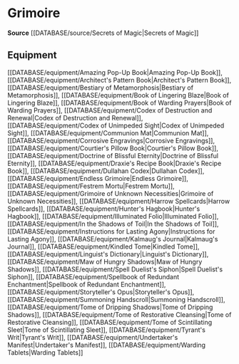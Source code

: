 ﻿---
id: '387'
name: Grimoire
rarity: Common
source: '[[DATABASE/source/Secrets of Magic|Secrets of Magic]]'
trait:
- Grimoire
type: Trait

---
# Grimoire

**Source** [[DATABASE/source/Secrets of Magic|Secrets of Magic]]

## Equipment

[[DATABASE/equipment/Amazing Pop-Up Book|Amazing Pop-Up Book]], [[DATABASE/equipment/Architect's Pattern Book|Architect's Pattern Book]], [[DATABASE/equipment/Bestiary of Metamorphosis|Bestiary of Metamorphosis]], [[DATABASE/equipment/Book of Lingering Blaze|Book of Lingering Blaze]], [[DATABASE/equipment/Book of Warding Prayers|Book of Warding Prayers]], [[DATABASE/equipment/Codex of Destruction and Renewal|Codex of Destruction and Renewal]], [[DATABASE/equipment/Codex of Unimpeded Sight|Codex of Unimpeded Sight]], [[DATABASE/equipment/Communion Mat|Communion Mat]], [[DATABASE/equipment/Corrosive Engravings|Corrosive Engravings]], [[DATABASE/equipment/Courtier's Pillow Book|Courtier's Pillow Book]], [[DATABASE/equipment/Doctrine of Blissful Eternity|Doctrine of Blissful Eternity]], [[DATABASE/equipment/Draxie's Recipe Book|Draxie's Recipe Book]], [[DATABASE/equipment/Dullahan Codex|Dullahan Codex]], [[DATABASE/equipment/Endless Grimoire|Endless Grimoire]], [[DATABASE/equipment/Festrem Mortu|Festrem Mortu]], [[DATABASE/equipment/Grimoire of Unknown Necessities|Grimoire of Unknown Necessities]], [[DATABASE/equipment/Harrow Spellcards|Harrow Spellcards]], [[DATABASE/equipment/Hunter's Hagbook|Hunter's Hagbook]], [[DATABASE/equipment/Illuminated Folio|Illuminated Folio]], [[DATABASE/equipment/In the Shadows of Toil|In the Shadows of Toil]], [[DATABASE/equipment/Instructions for Lasting Agony|Instructions for Lasting Agony]], [[DATABASE/equipment/Kalmaug's Journal|Kalmaug's Journal]], [[DATABASE/equipment/Kindled Tome|Kindled Tome]], [[DATABASE/equipment/Linguist's Dictionary|Linguist's Dictionary]], [[DATABASE/equipment/Maw of Hungry Shadows|Maw of Hungry Shadows]], [[DATABASE/equipment/Spell Duelist's Siphon|Spell Duelist's Siphon]], [[DATABASE/equipment/Spellbook of Redundant Enchantment|Spellbook of Redundant Enchantment]], [[DATABASE/equipment/Storyteller's Opus|Storyteller's Opus]], [[DATABASE/equipment/Summoning Handscroll|Summoning Handscroll]], [[DATABASE/equipment/Tome of Dripping Shadows|Tome of Dripping Shadows]], [[DATABASE/equipment/Tome of Restorative Cleansing|Tome of Restorative Cleansing]], [[DATABASE/equipment/Tome of Scintillating Sleet|Tome of Scintillating Sleet]], [[DATABASE/equipment/Tyrant's Writ|Tyrant's Writ]], [[DATABASE/equipment/Undertaker's Manifest|Undertaker's Manifest]], [[DATABASE/equipment/Warding Tablets|Warding Tablets]]